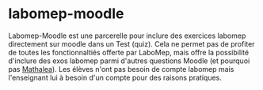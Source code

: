 # labomep-moodle
 
Labomep-Moodle est une parcerelle pour inclure des exercices labomep directement sur moodle dans un Test (quiz).
Cela ne permet pas de profiter de toutes les fonctionnaltiés offerte par LaboMep, mais offre la possibilité d'inclure des exos labomep parmi d'autres questions Moodle (et pourquoi pas [Mathalea](https://coopmaths.fr/mathalea.html?v=moodle&z=1)).
Les élèves n'ont pas besoin de compte labomep mais l'enseignant lui à besoin d'un compte pour des raisons pratiques.

